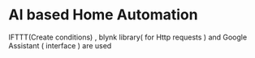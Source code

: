 # AI based Home Automation
 IFTTT(Create conditions) , blynk library( for Http requests ) and Google Assistant ( interface ) are used
